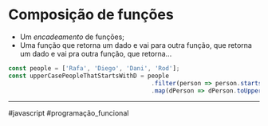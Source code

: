 # Composição de funções
- Um *encadeamento* de funções;
- Uma função que retorna um dado e vai para outra função, que retorna um dado e vai pra outra função, que retorna...

```js
const people = ['Rafa', 'Diego', 'Dani', 'Rod'];
const upperCasePeopleThatStartsWithD = people
										.filter(person => person.startsWith('D'))
										.map(dPerson => dPerson.toUpperCase());
```
---
#javascript #programação_funcional 